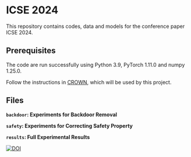 
# ICSE 2024

This repository contains codes, data and models for the conference paper ICSE 2024.

## Prerequisites
The code are run successfully using Python 3.9, PyTorch 1.11.0 and numpy 1.25.0.

Follow the instructions in <a href="https://github.com/Verified-Intelligence/auto_LiRPA" target="_blank">CROWN</a>, which will be used by this project. 


## Files
**`backdoor`: Experiments for Backdoor Removal**

**`safety`: Experiments for Correcting Safety Property**

**`results`: Full Experimental Results**

[![DOI](https://img.shields.io/badge/10.6084/m9.figshare.24920130)](https://figshare.com/articles/software/Artifact_VeRe_Verification_Guided_Synthesis_for_Repairing_Deep_Neural_Networks/24920130)
